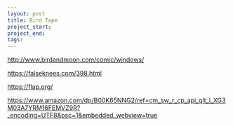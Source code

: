 ```yaml
---
layout: post
title: Bird Tape
project_start:
project_end:
tags:
---
```


http://www.birdandmoon.com/comic/windows/

https://falseknees.com/398.html

https://flap.org/

https://www.amazon.com/dp/B00K65NNG2/ref=cm_sw_r_cp_api_glt_i_XG3M03A7YRM16FEMVZ9R?_encoding=UTF8&psc=1&embedded_webview=true
